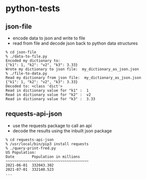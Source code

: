 # python-tests

## json-file
* encode data to json and write to file
* read from file and decode json back to python data structures
```
% cd json-file
% ./data-to-file.py 
Encoded my dictionary to:
{"k1": 1, "k2": "v2", "k3": 3.33}
Wrote my dictionary to json file:  my_dictionary_as_json.json
% ./file-to-data.py 
Read my dictionary from json file:  my_dictionary_as_json.json
{"k1": 1, "k2": "v2", "k3": 3.33}
Decoded to: <class 'dict'>
Read in dictionary value for "k1" :  1
Read in dictionary value for "k2" :  v2
Read in dictionary value for "k3" :  3.33
```

## requests-api-json
* use the requests package to call an api
* decode the results using the inbuilt json package
```
% cd requests-api-json
% /usr/local/bin/pip3 install requests
% ./query-print-fred.py 
US Population:
Date		Population in millions
~~~~~~~~~~~~~~~~~~~~~~~~~~~~~~~~~~~~~~
2021-06-01	332043.302
2021-07-01	332140.523
...
```

